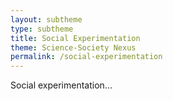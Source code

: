```yaml
---
layout: subtheme
type: subtheme
title: Social Experimentation
theme: Science-Society Nexus
permalink: /social-experimentation
---
```


Social experimentation...
